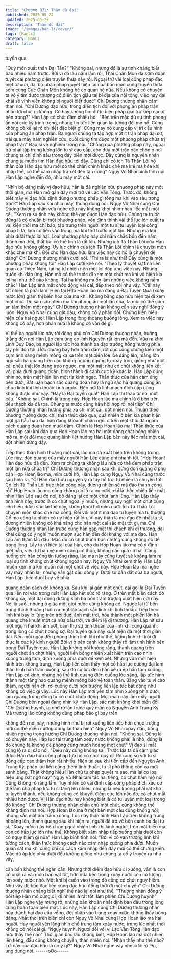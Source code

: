 ```yaml
---
title: "Chương 871: Thăm dù đại"
published: 2025-05-22
updated: 2025-05-22
description: 'Thăm dù đại'
image: '/images/han-li/cover/'
tags: [HanLi]
category: HanLi
draft: false
---
```


tuyền qua

"Quý môn xuất thân Đại Tấn?"
"Không sai, nhưng đó là sự tình chẳng biết bao nhiêu năm trước.
Bởi vì đã lâu năm lắm rồi, Thái Chân Môn đã sớm đoạn tuyệt cái
phương diện truyền thừa này rồi. Ngoại trừ vài loại công pháp đặc
biệt từ xưa, đại bộ phận pháp quyết hiện tại của bổn môn cùng
truyền thừa sớm cùng Cực Chân Môn không hề có quan hệ nữa.
Nếu không có chuyện ta vô ý tìm được thượng cổ điển tịch giấu
tại bí địa của nội tông, việc này đại khái sẽ vĩnh viễn không bị
người biết được" Chí Dương thượng nhân cảm thán nói.
"Chí Dương đạo hữu, trong điển tịch đối với phong ấn pháp trận
nhắc tới chút gì không. Có hay không tìm được biện pháp giải trừ
kiếp nạn ở bên trong?" Hàn Lập có chút đăm chiêu hỏi.
"Bên trên mặc dù sự tình phong ấn nói cực kỳ trịnh trọng, nhưng
tin tức liên quan lại tương đối mơ hồ. Cũng không có kể lại rõ chi
tiết đặc biệt gì. Cũng may nó cung cấp vị trí cấu hình của phong
ấn pháp trận. Ba người chúng ta tập hợp một ít trận pháp đại sư,
trải qua mấy năm nghiên cứu, cuối cùng tìm được một phương
pháp chữa trị pháp trận" Đạo sĩ vẻ nghiêm trong nói.
"Chẳng qua phương pháp này, ngoại trừ phải tập trung lượng lớn
tu sĩ cao cấp, còn đưa một trận bàn chôn ở nơi chúng ta chỉ định
sâu trong đáy biển mới được. Đây cũng là nguyên nhân chúng ta
muốn tìm Hàn đạo hữu tới đây. Cũng chỉ có ích Tà Thần Lôi hộ
thân của Hàn đạo hữu mới có thể chân chính khắc chế ma khí ma
hóa khi nhập thể, có thể xâm nhập tra xét đến tận cùng" Ngụy Vô
Nhai bình tĩnh nói.
Hàn Lập nghe đến đó, nhíu mày một cái.

"Nhìn bộ dáng mấy vị đạo hữu, hẳn là đã nghiên cứu phương
pháp này một thời gian, mà Hàn mỗ gần đây mới trở về Lạc Vân
Tông. Trước đó, không biết mấy vị đạo hữu định dùng phương
pháp gì tống ma khí vào sâu trong trận?" Hàn Lập sau khi nhíu
mày, thong dong nói.
Ngụy Vô Nhai cùng Chí Dương thượng nhân vừa nghe câu này
không khỏi nhìn nhau liếc mắt một cái.
"Xem ra sự tình này không thể gạt được Hàn đạo hữu. Chúng ta
trước đúng là có chuẩn bị một phương pháp, vốn định thỉnh vài
thế lực lớn xuất ra vài kiện thối ma chí bảo, tập trung trên người
một tu sĩ tu luyện loại công pháp tị tà, làm cờ tiến vào trong ma
khí thử trước một lần. Nhưng ma khí phía dưới thực lợi hại. Loại
phương pháp này chỉ nắm chắc bốn đến năm thành mà thôi, thất
bại có thể tính là rất lớn. Nhưng ích Tà Thần Lôi của Hàn đạo hữu
không giống. Uy lực chính của ích Tà Thần Lôi chính là chuyên
môn khắc chế ma khí. Đối cho Hàn đạo hữu làm việc này cơ hồ là
chuyện dễ dàng" Chí Dương thượng nhân cười nói.
"Thì ra là như thế! Đấy cũng là một phương pháp không tồi" Hàn
Lập cười khẽ nói.
"Theo lý thuyết sự tình liên quan cả Thiên Nam, tại hạ tự nhiên
nên một lời đáp ứng việc này, Nhưng trước khi đáp ứng, Hàn mỗ
có thể trước đi xem một chút ma khí vô biên kia lợi hại như thế
nào không. Tại hạ không muốn làm những việc không nắm chắc"
Hàn Lập ánh mắt chớp động vài cái, tiếp theo nói như vậy.
"Cái này tất nhiên là phải làm. Hiện tại Hợp Hoan lão ma đang ở
Đại Tuyền Qua (xoáy nước lớn) giám thị biến hóa của ma khí.
Không bằng đạo hữu hiện tại đi xem một chút. Dù sao sớm đem
ma khí phong ấn một lần nữa, ta mới có thể sớm an tâm thêm một
ngày" Chí Dương thượng nhân không cần suy nghĩ đồng ý luôn.
Ngụy Vô Nhai cũng gật đầu, không có ý phản đối.
Chứng kiến biểu hiện của hai người, Hàn Lập trong lòng thoáng
buông lỏng. Xem ra việc này không có bẫy, hơn phân nửa là
không có vấn đề gì.

Vì thế ba người lúc này rời động phủ của Chí Dương thượng
nhân, hướng thẳng đến nơi Hàn Lập cảm ứng có linh Nguyên rất
lớn mà đến.
Vừa ra khỏi Linh Quy Đảo, ba người lập tức hóa thành ba đạo
trường hồng hướng phía tây phi độn tới.
Ước chừng bay hơn trăm dặm, rốt cục cũng chứng kiến một cụm
ánh sáng mênh mông xa xa trên mặt biển lòe lòe sáng lên, mảng
lớn ngũ sắc hà quang trên cao không ngừng ngưng tụ xoay tròn,
giống như một cái phểu thật lớn đang treo ngược, mà một mặt
như có chút không liên kết với phía dưới quang đoàn, hình thành
dị cảnh cực kỳ khác lạ.
Hàn Lập đứng nhìn nó, trên mặt hiện lên một tia kinh ngạc.
Thần thức của hắn cảm ứng bên dưới, Bất luận bạch sắc quang
đoàn hay là ngũ sắc hà quang cũng ẩn chứa linh khí tinh thuần
kinh người. Đến nơi là linh mạch đỉnh cấp cũng không được như
vậy.
"Đây là Đại tuyền qua!" Hàn Lập thì thào tự nói một câu.
"Không sai. Chính là trong này. Hợp Hoan lão ma chính là ở bên
trên tiểu thạch kia đả tọa. Chúng ta trước cùng hắn hội hợp rồi nói
tiếp" Chí Dương thượng nhân hướng phía xa chỉ một cái, đột
nhiên nói.
Thuận theo phương hướng được chỉ, thần thức đảo qua, quả
nhiên ở bên kia phát hiện một gã hắc bào đại hán đang khoanh
chân ngồi ở trên một khối đá ngầm cách quang đoàn hơn mười
dặm.
Chính là Hợp Hoan lão ma!
Thần thức của Hàn Lập sau khi đảo qua Hợp Hoan lão ma hai
mắt đóng chặt bổng nhiên mở ra, một đôi mục quang lãnh liệt
hướng Hàn Lập bên này liếc mắt một cái, đột nhiên đứng dậy.

Tiếp theo thân hình thoáng một cái, lão ma đã xuất hiện trên
không trung.
Lúc này, độn quang của mấy người Hàn Lập cũng phi nhanh tới.
"Hợp Hoan! Hàn đạo hữu đã đến. Xem ra chúng ta không lâu nữa
có thể đem pháp trận một lần nữa chữa trị" Chí Dương thượng
nhân sau khi dừng độn quang ở phụ cận Hợp Hoan lão ma, mỉm
cười hô, Hàn Lập cùng Ngụy Vô Nhai cũng trước sau hiện ra.
"Ồ! Hàn đạo hữu nguyện ý ra tay hỗ trợ, tự nhiên là chuyện tốt.
Có ích Tà Thần Lôi bực thần công này, đương nhiên sẽ mã đáo
thành công rồi" Hợp Hoan lão ma cũng không có lộ ra nụ cười,
chỉ là thản nhiên liếc mắt nhìn Hàn Lập sau đó nói, bộ dáng lại có
một chút lạnh lùng. Hàn Lập thấy tình hình này, trước là có chút
ngoài ý muốn, nhưng suy nghĩ một chút cũng liền hiểu được sao
lại thế này, không khỏi hơi mỉm cười.
Ích Tà Thần Lôi chuyên môn khác chế ma công. Đối với một ít ma
đạo tu luyện ma tu thượng Cổ ma công tự nhiên có uy hiếp rất
lớn. Vị này thân là ma đạo đệ nhất tu sĩ, đương nhiên không có
khả năng cho hắn một cái sắc mặt tốt gì, mà Chí Dương thượng
nhân lần trước cùng hắn gặp mặt thì khách khí dị thường, đại
khái cũng có ý nghĩ muốn mượn sức hắn đến đối kháng với ma
đạo.
Hàn Lập âm thầm lắc đầu. Mặc dù có chút buồn bực nhưng cũng
không có để trong lòng.
Lấy tu vi hiện tại của hắn, cho dù Hợp Hoan lão ma có ý định giết
hắn, việc tự bảo vệ mình cũng có thừa, không cần quá sợ hãi.
Càng huống chi hắn cũng tin tưởng rằng, lão ma này cũng tuyệt
sẽ không làm ra loại sự tình không chút không ngoan này.
Ngụy Vô Nhai xem thấy Hàn Lập muốn xem ma khí muốn nói một
chút về việc này. Hợp Hoan lão ma nghe vậy mày nhăn lại, nhưng
vẫn gật đầu đồng ý.
Dưới sự dẫn dắt của ba người, Hàn Lập theo đuôi bay về phía

quang đoàn cách đó không xa.
Sau khi lại gần một chút, cái gọi là Đại Tuyền qua liền rơi vào
trong mắt Hàn Lập hết sức rõ ràng.
Ở trên mặt biển cách đó không xa, một đại động đường kính ba
bốn trăm trượng xuất hiện nơi này. Nói là suối, nhưng ở giữa một
giọt nước cũng không có. Ngược lại từ bên trong thỉnh thoảng
tuôn ra một làn bạch sắc linh khí tinh thuần. Tiếp theo linh khí bay
lơ lửng trên trời dưới ánh mặt trời, hóa thành một phiến lớn hà
quang che khuất một cả nửa bầu trời, vẻ diễm lệ dị thường.
Hàn Lập hít sâu một ngụm hải khí ẩm ướt, cảm thụ sự tinh thuần
của linh khí xung quanh, trong lòng có chút hoảng sợ.
Đại tuyền qua này xuất hiện đã một thời gian dài. Nếu mỗi ngày
đều phóng thích linh khí như thế, lượng linh khí trôi đi thực là cực
kỳ kinh người!
Bởi vì ở bên cạnh không thấy rõ lắm tình hình bên trong Đại
Tuyền qua, Hàn Lập không nói không rằng, thanh quang trên
người chợt ẩn chợt hiện, người liền bổng nhiên xuất hiện trên cao
nhìn xuống trung tâm, định xuống phía dưới để xem xét.
Nhưng vừa mới hiện hình trên không trung, Hàn Lập liền cảm
thấy một cỗ hấp lực cường đại làm thân hình hắn trầm xuống, sau
đó cự lực đem hắn xé ra ép hắn túm xuống.
Hàn Lập cả kinh, nhưng hộ thể linh quang điên cuồng lóe sáng,
lập tức hình thành một tầng hào quang mênh mông bảo vệ toàn
thân. Bằng vào tu vi cao thâm, người hắn chỉ rơi xuống dưới hơn
trượng liền lập tức bất động như không có việc gì vậy. Lúc này
Hàn Lập mới yên tâm nhìn xuống phía dưới, lam quang trong
đồng tử có chút chớp động.
Một màn này làm mấy người Chí Dương bên ngoài đang nhìn kỹ
Hàn Lập, sắc mặt không khỏi biến đổi.
"Chí Dương huynh, ta nhớ rõ lần trước quý môn có Nguyên Anh
Trung Kỳ Mã trưởng lão cũng không dùng pháp bảo gì bay trên

không đến nơi này, nhưng hình như bị rơi xuống liên tiếp hơn
chục trượng mới có thể miễn cưỡng dừng lại thân hình" Ngụy Vô
Nhai xoay đầu, bổng nhiên ngưng trọng hướng Chí Dương
thượng nhân nói.
"Không sai. Đúng là có chuyện này. Hấp lực tại trung tâm xoáy
nước không phải là nhỏ, đúng là do chúng ta không đề phòng
cũng muốn hoảng một chút" Vị đạo sĩ mắt cũng lộ ra dị sắc nói.
"Điều này cũng không sai. Trước kia ta đã cảm giác được Hàn
đạo hữu công pháp tựa hồ có chút quỷ dị. Rõ ràng so với tu sĩ
đồng cấp cao thâm hơn rất nhiều. Hiện tại sau khi tiến cấp đến
Nguyên Anh Trung Kỳ, pháp lực liền càng thêm tinh thuần, tu sĩ
phổ thông còn xa mới sánh bằng. Thật không hiểu Hắn chủ tu
pháp quyết ra sao, mà lại có loại hiệu ứng bất ngờ này" Ngụy Vô
Nhai tấm tắc hai tiếng, có chút hâm mộ nói.
Cũng không rõ ràng lắm. Tuy nhiên có vài đỉnh cấp công pháp
đích xác có thể làm cho pháp lực tu sĩ tăng lên nhiều, nhưng là
nếu không phải rất khó tu luyện thành, nếu không cũng có khuyết
điểm cực lớn nào đó, có chút mất nhiều hơn được.
Vị Hàn đạo hữu này không biết là có tu luyện một loại trong đó
không" Chí Dương thượng nhân chần chừ một chút, cũng không
thể khẳng định mà nói.
Hợp Hoan lão ma ở một bên một câu cũng không nói, nhưng sắc
mặt âm trầm xuống.
Lúc này thân hình Hàn Lập trên không trung nhoáng lên, thanh
quang sau khi hiện ra, người đã trở về bên canh ba đại tu sĩ.
"Xoáy nước này bên trong quả nhiên linh khí kinh người, trên mặt
biển mà còn có hấp lực lớn như thế. Không biết xâm nhập tiếp
xuống phía dưới còn có nguy hiếm gì nữa" Hàn Lập bình tĩnh nói.
"Bởi vì có vạn trượng linh khí tương cách, thần thức không cách
nào xâm nhập xuống phía dưới. Muốn quan sát ma khí cũng chỉ
có cách xâm nhập đến đáy mới có thể chứng kiến. Mặc dù áp lực
phía dưới đều không giống như chúng ta cố ý truyền ra như vậy,

căn bản không thể ngăn cản. Nhưng thời điểm đạo hữu đi xuống,
vẫn là còn có xuất ra vài món bảo vật tốt, hơn nữa bên trong xoáy
nước còn có lượng lớn xoáy nước nhỏ. Một khi bị cuốn vào trong
đó cũng có chút nguy hiểm. Như vậy đi, bần đạo liền cùng đạo
hữu đồng thời đi một chuyến" Chí Dương thượng nhân chẳng biết
nghĩ thế nào lại nói như thế.
"Thượng nhân đồng ý bồi tiếp Hàn mỗ cùng đi, dĩ nhiên là rất tốt,
làm phiền Chí Dương huynh" Hàn Lập nghe vậy mừng rỡ, những
băn khoăn nhất định ban đầu trong lòng cũng hoàn toàn biến mất.
Lúc này, Hàn Lập cùng Chí Dương thượng nhân hóa thành hai
đạo cầu vồng, đột nhập vào trong xoáy nước không thấy bóng
dáng.
Nhất thời trên biển chỉ còn Ngụy Vô Nhai cùng Hợp Hoan lão ma
hai người. Hay người yên lặng nhìn chỗ trung tâm xoáy nước,
trong lúc nhất thời không có nói cái gì.
"Ngụy huynh. Ngươi đối với vị Lạc Vân Tông Hàn đạo hữu thấy
thế nào" Thời gian bao lâu không biết, Hợp Hoan lão ma đột nhiên
lên tiếng, đầu cũng không chuyển, thản nhiên nói.
"Nhận thấy như thế nào? Lời này của đạo hữu là có ý gì?" Ngụy
Vô Nhai nghe vậy nhẹ cười rộ lên, ung dung nói.
------oOo------
